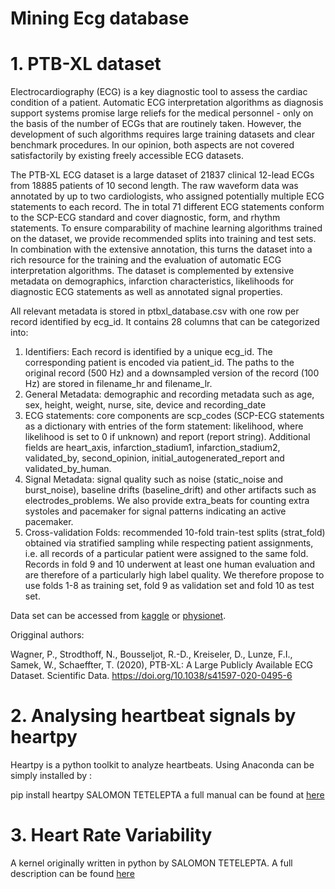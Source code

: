 # Mining  Ecg database

# 1. PTB-XL dataset
Electrocardiography (ECG) is a key diagnostic tool to assess the cardiac condition of a patient. Automatic ECG interpretation algorithms as diagnosis support systems promise large reliefs for the medical personnel - only on the basis of the number of ECGs that are routinely taken. However, the development of such algorithms requires large training datasets and clear benchmark procedures. In our opinion, both aspects are not covered satisfactorily by existing freely accessible ECG datasets.

The PTB-XL ECG dataset is a large dataset of 21837 clinical 12-lead ECGs from 18885 patients of 10 second length. The raw waveform data was annotated by up to two cardiologists, who assigned potentially multiple ECG statements to each record. The in total 71 different ECG statements conform to the SCP-ECG standard and cover diagnostic, form, and rhythm statements. To ensure comparability of machine learning algorithms trained on the dataset, we provide recommended splits into training and test sets. In combination with the extensive annotation, this turns the dataset into a rich resource for the training and the evaluation of automatic ECG interpretation algorithms. The dataset is complemented by extensive metadata on demographics, infarction characteristics, likelihoods for diagnostic ECG statements as well as annotated signal properties.

All relevant metadata is stored in ptbxl_database.csv with one row per record identified by ecg_id. It contains 28 columns that can be categorized into:

1. Identifiers: Each record is identified by a unique ecg_id. The corresponding patient is encoded via patient_id. The paths to the original record (500 Hz) and a downsampled version of the record (100 Hz) are stored in filename_hr and filename_lr.
2. General Metadata: demographic and recording metadata such as age, sex, height, weight, nurse, site, device and recording_date
3. ECG statements: core components are scp_codes (SCP-ECG statements as a dictionary with entries of the form statement: likelihood, where likelihood is set to 0 if unknown) and report (report string). Additional fields are heart_axis, infarction_stadium1, infarction_stadium2, validated_by, second_opinion, initial_autogenerated_report and validated_by_human.
4. Signal Metadata: signal quality such as noise (static_noise and burst_noise), baseline drifts (baseline_drift) and other artifacts such as electrodes_problems. We also provide extra_beats for counting extra systoles and pacemaker for signal patterns indicating an active pacemaker.
5. Cross-validation Folds: recommended 10-fold train-test splits (strat_fold) obtained via stratified sampling while respecting patient assignments, i.e. all records of a particular patient were assigned to the same fold. Records in fold 9 and 10 underwent at least one human evaluation and are therefore of a particularly high label quality. We therefore propose to use folds 1-8 as training set, fold 9 as validation set and fold 10 as test set.

Data set can be accessed from [kaggle](https://www.kaggle.com/khyeh0719/ptb-xl-dataset/version/1) or [physionet](https://physionet.org/static/published-projects/ptb-xl/ptb-xl-a-large-publicly-available-electrocardiography-dataset-1.0.1.zip).

Origginal authors:

Wagner, P., Strodthoff, N., Bousseljot, R.-D., Kreiseler, D., Lunze, F.I., Samek, W., Schaeffter, T. (2020), PTB-XL: A Large Publicly Available ECG Dataset. Scientific Data. https://doi.org/10.1038/s41597-020-0495-6


# 2. Analysing heartbeat signals by heartpy

Heartpy is a python toolkit to analyze heartbeats. Using Anaconda can be simply installed  by :

pip install heartpy
 SALOMON TETELEPTA 
a full manual can be found at [here](https://python-heart-rate-analysis-toolkit.readthedocs.io/en/latest/heartpy.heartpy.html#main-functions)

# 3. Heart Rate Variability

A kernel originally written in python by SALOMON TETELEPTA.
A full description can be found [here](https://www.kaggle.com/stetelepta/exploring-heart-rate-variability-using-python/notebook)
